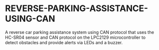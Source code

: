 # REVERSE-PARKING-ASSISTANCE-USING-CAN
A reverse car parking assistance system using CAN protocol that uses the HC-SR04 sensor and CAN protocol on the LPC2129 microcontroller to detect obstacles and provide alerts via LEDs and a buzzer.
